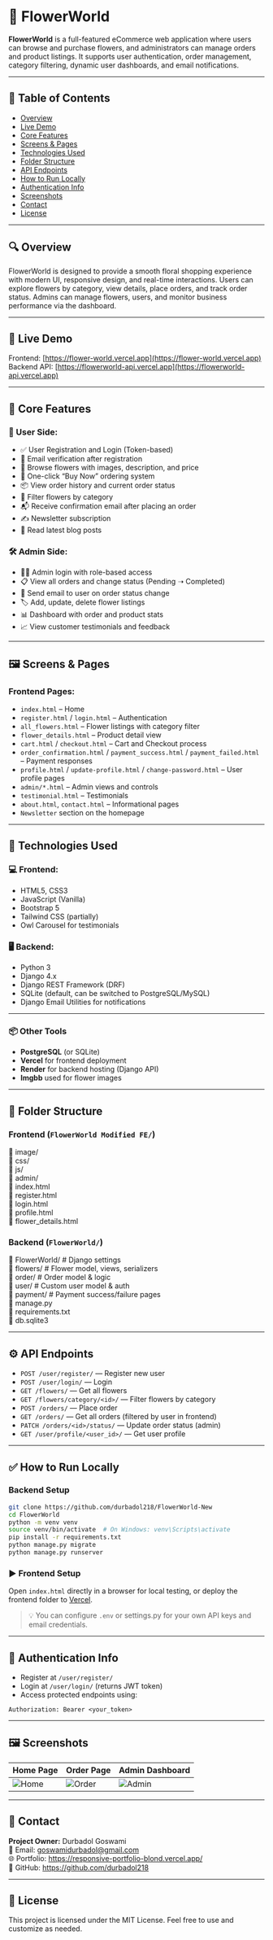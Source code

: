 
# 🌸 FlowerWorld

**FlowerWorld** is a full-featured eCommerce web application where users can browse and purchase flowers, and administrators can manage orders and product listings. It supports user authentication, order management, category filtering, dynamic user dashboards, and email notifications.

---

## 📑 Table of Contents

- [Overview](#-overview)
- [Live Demo](#-live-demo)
- [Core Features](#-core-features)
- [Screens & Pages](#️-screens--pages)
- [Technologies Used](#-technologies-used)
- [Folder Structure](#-folder-structure)
- [API Endpoints](#-api-endpoints)
- [How to Run Locally](#️-how-to-run-locally)
- [Authentication Info](#-authentication-info)
- [Screenshots](#-screenshots)
- [Contact](#-contact)
- [License](#-license)

---

## 🔍 Overview

FlowerWorld is designed to provide a smooth floral shopping experience with modern UI, responsive design, and real-time interactions. Users can explore flowers by category, view details, place orders, and track order status. Admins can manage flowers, users, and monitor business performance via the dashboard.

---

## 🚀 Live Demo

Frontend: [https://flower-world.vercel.app](https://flower-world.vercel.app)  
Backend API: [https://flowerworld-api.vercel.app](https://flowerworld-api.vercel.app)

---

## 🚀 Core Features

### 👤 User Side:
- ✅ User Registration and Login (Token-based)
- 🔐 Email verification after registration
- 🌸 Browse flowers with images, description, and price
- 🛒 One-click “Buy Now” ordering system
- 📦 View order history and current order status
- 📂 Filter flowers by category
- 📬 Receive confirmation email after placing an order
- ✍️ Newsletter subscription
- 📝 Read latest blog posts

### 🛠️ Admin Side:
- 🧑‍💼 Admin login with role-based access
- 📋 View all orders and change status (Pending ➝ Completed)
- 📨 Send email to user on order status change
- 🏷️ Add, update, delete flower listings
- 📊 Dashboard with order and product stats
- 📈 View customer testimonials and feedback

---

## 🖼️ Screens & Pages

### Frontend Pages:
- `index.html` – Home
- `register.html` / `login.html` – Authentication
- `all_flowers.html` – Flower listings with category filter
- `flower_details.html` – Product detail view
- `cart.html` / `checkout.html` – Cart and Checkout process
- `order_confirmation.html` / `payment_success.html` / `payment_failed.html` – Payment responses
- `profile.html` / `update-profile.html` / `change-password.html` – User profile pages
- `admin/*.html` – Admin views and controls
- `testimonial.html` – Testimonials
- `about.html`, `contact.html` – Informational pages
- `Newsletter` section on the homepage

---

## 🧪 Technologies Used

### 💻 Frontend:
- HTML5, CSS3
- JavaScript (Vanilla)
- Bootstrap 5
- Tailwind CSS (partially)
- Owl Carousel for testimonials

### 🖥️ Backend:
- Python 3
- Django 4.x
- Django REST Framework (DRF)
- SQLite (default, can be switched to PostgreSQL/MySQL)
- Django Email Utilities for notifications

---

### 📦 Other Tools
- **PostgreSQL** (or SQLite)
- **Vercel** for frontend deployment
- **Render** for backend hosting (Django API)
- **Imgbb** used for flower images

---

## 📁 Folder Structure

### Frontend (`FlowerWorld Modified FE/`)
📁 image/  
📁 css/  
📁 js/  
📁 admin/  
📄 index.html  
📄 register.html  
📄 login.html  
📄 profile.html  
📄 flower_details.html  

### Backend (`FlowerWorld/`)
📁 FlowerWorld/ # Django settings  
📁 flowers/ # Flower model, views, serializers  
📁 order/ # Order model & logic  
📁 user/ # Custom user model & auth  
📁 payment/ # Payment success/failure pages  
📄 manage.py  
📄 requirements.txt  
📄 db.sqlite3  

---

## ⚙️ API Endpoints

- `POST /user/register/` — Register new user  
- `POST /user/login/` — Login  
- `GET /flowers/` — Get all flowers  
- `GET /flowers/category/<id>/` — Filter flowers by category  
- `POST /orders/` — Place order  
- `GET /orders/` — Get all orders (filtered by user in frontend)  
- `PATCH /orders/<id>/status/` — Update order status (admin)  
- `GET /user/profile/<user_id>/` — Get user profile  

---

## ✅ How to Run Locally

### Backend Setup
```bash
git clone https://github.com/durbadol218/FlowerWorld-New
cd FlowerWorld
python -m venv venv
source venv/bin/activate  # On Windows: venv\Scripts\activate
pip install -r requirements.txt
python manage.py migrate
python manage.py runserver
```

### ▶️ Frontend Setup
Open `index.html` directly in a browser for local testing, or deploy the frontend folder to [Vercel](https://vercel.com).

> 💡 You can configure `.env` or settings.py for your own API keys and email credentials.

---

## 🔐 Authentication Info

- Register at `/user/register/`
- Login at `/user/login/` (returns JWT token)
- Access protected endpoints using:
```http
Authorization: Bearer <your_token>
```

---

## 🖼 Screenshots

| Home Page | Order Page | Admin Dashboard |
|-----------|------------|------------------|
| ![Home](./screenshots/flowerWorld_frontend_home.png) | ![Order](./screenshots/flowerWorld_frontend_orders.png) | ![Admin](./screenshots/flowerWorld_frontend_admin_home.png) |

---

## 💌 Contact

**Project Owner:** Durbadol Goswami  
📧 Email: goswamidurbadol@gmail.com  
🌐 Portfolio: https://responsive-portfolio-blond.vercel.app/  
🔗 GitHub: https://github.com/durbadol218

---

## 📃 License

This project is licensed under the MIT License. Feel free to use and customize as needed.

